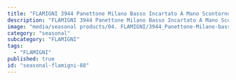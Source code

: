```yaml
---
title: "FLAMIGNI 3944 Panettone Milano Basso Incartato A Mano Scontorno"
description: "FLAMIGNI 3944 Panettone Milano Basso Incartato A Mano Scontorno"
image: "media/seasonal products/04. FLAMIGNI/3944_Panettone-Milano-basso-incartato-a-mano_scontorno.jpg"
category: "seasonal"
subcategory: "FLAMIGNI"
tags:
  - "FLAMIGNI"
published: true
id: "seasonal-flamigni-88"
---
```

